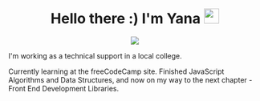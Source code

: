 <h1 align="center";font-size: 16px> Hello there :) I'm Yana  <img src="https://i.imgur.com/u8HivgI.gif" width="30px"> </h1>

<p align="center"><a href="https://www.linkedin.com/in/yana-brushtein-41a98619b" rel="nofollow"><img src="https://img.shields.io/badge/-Me on LINKEDIN-blue" style="max-width: 100%;">
</a>
  
I'm working as a technical support in a local college.

Currently learning at the freeCodeCamp site.
Finished JavaScript Algorithms and Data Structures, and now on my way to the next chapter - Front End Development Libraries.

</p>
